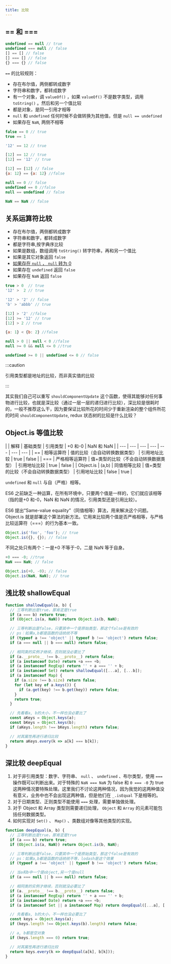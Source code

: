 ```yaml
---
title: 比较
---
```


## == 和 ===

```js
undefined == null // true
undefined === null // false
[] == [] // false
[] === [] // false
{} === {} // false
```

`==` 的比较规则：

- 存在布尔值，两侧都转成数字
- 字符串和数字，都转成数字
- 有一个对象，调 `valueOf()` ，如果 `valueOf()` 不是数字类型，调用 `toString()` 。然后和另一个值比较
- 都是对象，是同一引用才相等
- `null` 和 `undefined` 任何时候不会做转换为其他值，但是 `null == undefined`
- 如果存在 `NaN`, 两侧不相等

```js
false == 0 // true
true == 1

'12' == 12 // true

[12] == 12 // true
[12] == '12' // true

[12] == [12] // false
{a: 12} == {a: 12} //false

null == 0 // false
undefined == 0 //false
null == undefined // false

NaN == NaN // false
```

## 关系运算符比较

- 存在布尔值，两侧都转成数字
- 字符串和数字，都转成数字
- 都是字符串,按字典序比较
- 如果是数组，数组调用 `toString()` 转字符串，再和另一个值比
- 如果是其它对象返回 `false`
- [如果存在 `null` ， `null` 转为 0](https://stackoverflow.com/questions/2910495/why-null-0-null-0-but-not-null-0)
- 如果存在 `undefined` 返回 `false`
- 如果存在 `NaN` 返回 `false`

```js
true > 0  // true
'12' >  2 // true

'12' > '2' // false
'b' > 'abbb' // true

[12] > '2' //false
[12] >= '12' // true
[12] > 2 // true

{a: 1} < {b: 2} //false

null > 0 || null < 0 //false
null >= 0 && null <= 0 //true

undefined >= 0 || undefined <= 0 // false
```

:::caution

引用类型都是地址的比较，而非真实值的比较

:::

其实我们自己可以重写 `shouldComponentUpdate` 这个函数，使得其能够对任何事物进行比较，也就是深比较（通过一层一层的递归进行比较），深比较是很耗时的，一般不推荐这么干，因为要保证比较所花的时间少于重新渲染的整个组件所花的时间 `shouldComponentUpdate`, redux 状态树的比较是什么比较？

## Object.is 等值比较

|  | 解释 | 基础类型 | 引用类型 | +0 和-0 | NaN 和 NaN |
| --- | --- | --- | --- | --- | --- | --- |
| == | 相等运算符 | 值的比较（会自动转换数据类型） | 引用地址比较 | true | false |
| === | 严格相等运算符 | 值+类型的比较（不会自动转换数据类型） | 引用地址比较 | true | false |
| Object.is | (a,b) | 同值相等比较 | 值+类型的比较（不会自动转换数据类型） | 引用地址比较 | false | true |

`undefined` 和 `null` 与自（严格）相等。

ES6 之前缺乏一种运算，在所有环境中，只要两个值是一样的，它们就应该相等（指的是+0 和-0，NaN 和 NaN 的情况，引用类型还是引用比较）。

ES6 提出“Same-value equality”（同值相等）算法，用来解决这个问题。Object.is 就是部署这个算法的新方法。它用来比较两个值是否严格相等，与严格比较运算符（===）的行为基本一致。

```js
Object.is('foo', 'foo'); // true
Object.is({}, {}); // false
```

不同之处只有两个：一是+0 不等于-0，二是 NaN 等于自身。

```js
+0 === -0; //true
NaN === NaN; // false

Object.is(+0, -0); // false
Object.is(NaN, NaN); // true
```

## 浅比较 shallowEqual

```js
function shallowEqual(a, b) {
  // 三等判断出是true，那肯定是true
  if (a === b) return true;
  if (Object.is(a, NaN)) return Object.is(b, NaN);

  // 三等判断出是false，只要其中一个是原始类型，那这个false是有效的
  // ps：如果a,b都是函数的话统统不等
  if (typeof a !== 'object' || typeof b !== 'object') return false;
  if (a === null || b === null) return false;

  // 相同类的实例才继续，否则就没必要比了
  if (a.__proto__ !== b.__proto__) return false;
  if (a instanceof Date) return +a === +b;
  if (a instanceof RegExp) return '' + a === '' + b;
  if (a instanceof Set) return shallowEqual([...a], [...b]);
  if (a instanceof Map) {
    if (a.size !== b.size) return false;
    for (let key of a.keys()) {
      if (a.get(key) !== b.get(key)) return false;
    }
    return true;
  }

  // 先看看a, b的大小，不一样也没必要比了
  const aKeys = Object.keys(a);
  const bKeys = Object.keys(b);
  if (aKeys.length !== bKeys.length) return false;

  // 对其属性再进行递归比较
  return aKeys.every(k => a[k] === b[k]);
}
```

## 深比较 deepEqual

1. 对于非引用类型：数字、字符串、 `null` 、 `undefined` 、布尔类型，使用 `===` 操作既可以判断出来。对于特殊的 `NaN === NaN` 为 false 和 `0 === -0` 为 true 这两种情况要特殊处理。这里我们不讨论这两种情况，因为我觉的这两种值没有意义，业务中也不会出现这两种值，但是他们在 `_.isEqual` 下是相等的。
2. 对于日期类型、正则类型不能使用 `===` 处理，需要单独做处理。
3. 对于 Object 和 Array 类型则需要递归处理， `Object` 和 `Array` 的元素可能包括任何数据类型。
4. 如何实现对 `Set()` 、 `Map()` 、类数组对像等其他类型的实现。

```js
function deepEqual(a, b) {
  // 三等判断出是true，那肯定是true
  if (a === b) return true;
  if (Object.is(a, NaN)) return Object.is(b, NaN);

  // 三等判断出是false，只要其中一个是原始类型，那这个false是有效的
  // ps：如果a,b都是函数的话统统不等，lodash是这个效果
  if (typeof a !== 'object' || typeof b !== 'object') return false;

  // 当a和b中一个是object,另一个是null
  if (a === null || b === null) return false;

  // 相同类的实例才继续，否则就没必要比了
  if (a.__proto__ !== b.__proto__) return false;
  if (a instanceof RegExp) return '' + a === '' + b;
  if (a instanceof Date) return +a === +b;
  if (a instanceof Set || a instanceof Map) return deepEqual([...a], [...b]);

  // 先看看a, b的大小，不一样也没必要比了
  const keys = Object.keys(a);
  if (keys.length !== Object.keys(b).length) return false;

  // a, b都是空对象
  if (keys.length === 0) return true;

  // 对其属性再进行递归比较
  return keys.every(k => deepEqual(a[k], b[k]));
}
```
